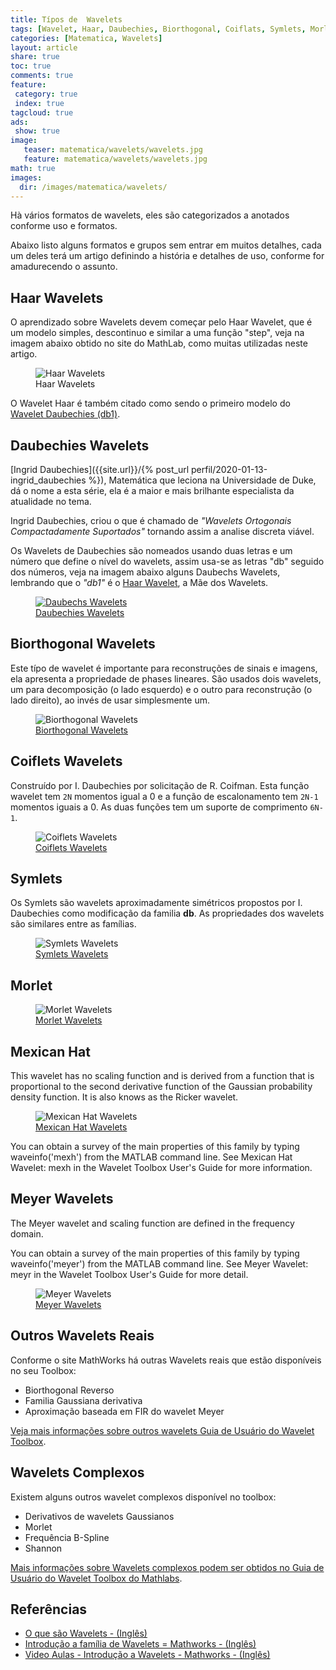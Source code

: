 ```yaml
---
title: Típos de  Wavelets
tags: [Wavelet, Haar, Daubechies, Biorthogonal, Coiflats, Symlets, Morlet, Mexican Hat, Meyer]
categories: [Matematica, Wavelets]
layout: article
share: true
toc: true
comments: true
feature:
 category: true
 index: true
tagcloud: true
ads: 
 show: true
image:
   teaser: matematica/wavelets/wavelets.jpg
   feature: matematica/wavelets/wavelets.jpg
math: true
images:
  dir: /images/matematica/wavelets/
---
```


Hà vários formatos de wavelets, eles são categorizados a anotados conforme uso e formatos.

<!--more-->

Abaixo listo alguns formatos e grupos sem entrar em muitos detalhes, cada um deles terá um artigo definindo a história e detalhes de uso, conforme for amadurecendo o assunto.

## Haar Wavelets

O aprendizado sobre Wavelets devem começar pelo Haar Wavelet, que é um modelo simples, descontinuo e similar a uma função "step", veja na imagem abaixo obtido no site do MathLab, como muitas utilizadas neste artigo.

<figure class="image">
  <img src="{{site.url}}/{{page.images.dir}}/ch01_intro34-haar.gif" alt="Haar Wavelets" >
  <figcaption>Haar Wavelets</figcaption>
</figure>

O Wavelet Haar é também citado como sendo o primeiro modelo do [Wavelet Daubechies (db1)](@daubechies-wavelets).

## Daubechies Wavelets

[Ingrid Daubechies]({{site.url}}/{% post_url perfil/2020-01-13-ingrid_daubechies %}), Matemática que leciona na Universidade de Duke, dá o nome a esta série, ela é a maior e mais brilhante especialista da atualidade no tema.

Ingrid Daubechies, criou o que é chamado de _*"Wavelets Ortogonais Compactadamente Suportados"*_ tornando assim a analise discreta viável.

Os Wavelets de Daubechies são nomeados usando duas letras e um número que define o nível do wavelets, assim usa-se as letras "db" seguido dos números, veja na imagem abaixo alguns Daubechs Wavelets, lembrando que o *"db1"* é o [Haar Wavelet](#haar-wavelets), a Mãe dos Wavelets.

<figure class="image">
   <a href="{{site.url}}/{%post_url 2020-01-15-daubechs-wavelets %}"> <img src="{{site.url}}/{{page.images.dir}}/ch01_intro36-daubechs.gif" alt="Daubechs Wavelets" ></a>
   <figcaption><a href="{{site.url}}/{%post_url 2020-01-15-daubechs-wavelets %}" alt="Daubechies Wavelets">Daubechies Wavelets</a></figcaption>
</figure>

## Biorthogonal Wavelets

Este típo de wavelet é importante para reconstruções de sinais e imagens, ela apresenta a propriedade de phases lineares. São usados dois wavelets, um para decomposição (o lado esquerdo) e o outro para reconstrução (o lado direito), ao invés de usar simplesmente um.

<figure class="image">
  <img src="{{site.url}}/{{page.images.dir}}/ch01_intro62-Biorthogonal.gif" alt="Biorthogonal Wavelets" >
  <figcaption><a href="{{site.url}}/{%post_url 2020-01-15-biorthogonal-wavelets %}">Biorthogonal Wavelets</a></figcaption>
</figure>

## Coiflets Wavelets

Construído por I. Daubechies por solicitação de R. Coifman. Esta função wavelet tem `2N` momentos igual a 0 e a função de escalonamento tem `2N-1` momentos iguais a 0. As duas funções tem um suporte de comprimento `6N-1`.

<figure class="image">
  <img src="{{site.url}}/{{page.images.dir}}/ch01_intro2-Coiflets.gif" alt="Coiflets Wavelets" >
  <figcaption><a href="{{site.url}}/{%post_url 2020-01-14-coiflets-wavelets %}">Coiflets Wavelets</a></figcaption>
</figure>

## Symlets

Os Symlets são wavelets aproximadamente simétricos propostos por I. Daubechies como modificação da familia **db**. As propriedades dos wavelets são similares entre as famílias.

<figure class="image">
  <img src="{{site.url}}/{{page.images.dir}}/ch01_introa-Symlets.gif" alt="Symlets Wavelets" >
  <figcaption><a href="{{site.url}}/{%post_url 2020-01-14-symlets-wavelets %}">Symlets Wavelets</a></figcaption>
</figure>


## Morlet

<figure class="image">
  <img src="{{site.url}}/{{page.images.dir}}/ch01_intro3-morlet.gif" alt="Morlet Wavelets" >
  <figcaption><a href="{{site.url}}/{%post_url 2020-01-14-morlet-wavelets %}">Morlet Wavelets</a></figcaption>
</figure>

## Mexican Hat

This wavelet has no scaling function and is derived from a function that is proportional to the second derivative function of the Gaussian probability density function. It is also knows as the Ricker wavelet.

<figure class="image">
  <img src="{{site.url}}/{{page.images.dir}}/ch01_intro5-Mexican Hat.gif" alt="Mexican Hat Wavelets" >
  <figcaption><a href="{{site.url}}/{%post_url 2020-01-14-mexican_hat-wavelets %}">Mexican Hat Wavelets</a></figcaption>
</figure>


You can obtain a survey of the main properties of this family by typing waveinfo('mexh') from the MATLAB command line. See Mexican Hat Wavelet: mexh in the Wavelet Toolbox User's Guide for more information.

## Meyer Wavelets

The Meyer wavelet and scaling function are defined in the frequency domain.

You can obtain a survey of the main properties of this family by typing waveinfo('meyer') from the MATLAB command line. See Meyer Wavelet: meyr in the Wavelet Toolbox User's Guide for more detail.

<figure class="image">
  <img src="{{site.url}}/{{page.images.dir}}/ch01_intro15-Meyer.gif" alt="Meyer Wavelets" >
  <figcaption><a href="{{site.url}}/{%post_url 2020-01-14-meyer-wavelets %}">Meyer Wavelets</a></figcaption>
</figure>

## Outros Wavelets Reais

Conforme o site MathWorks há outras Wavelets reais que estão disponíveis no seu Toolbox:

* Biorthogonal Reverso
* Familia Gaussiana derivativa
* Aproximação baseada em FIR do wavelet Meyer

[Veja mais informações sobre outros wavelets Guia de Usuário do Wavelet Toolbox](https://www.mathworks.com/help/wavelet/ug/wavelet-families-additional-discussion.html#f8-40111).

## Wavelets Complexos

Existem alguns outros wavelet complexos disponível no toolbox:

* Derivativos de wavelets Gaussianos
* Morlet
* Frequência B-Spline
* Shannon

[Mais informações sobre Wavelets complexos podem ser obtidos no Guia de Usuário do Wavelet Toolbox do Mathlabs](https://www.mathworks.com/help/wavelet/ug/wavelet-families-additional-discussion.html#f8-40149).

## Referências

* [O que são Wavelets - (Inglês)](https://www.mathworks.com/help/wavelet/gs/what-is-a-wavelet.html)
* [Introdução a família de Wavelets = Mathworks - (Inglês)](https://www.mathworks.com/help/wavelet/gs/introduction-to-the-wavelet-families.html)
* [Video Aulas - Introdução a Wavelets - Mathworks - (Inglês)](https://www.youtube.com/playlist?list=PLn8PRpmsu08ojy02wi4QLVzELM545Xw3p)
